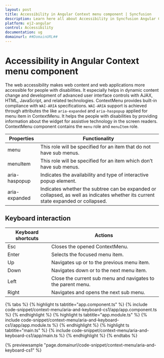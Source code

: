 ```yaml
---
layout: post
title: Accessibility in Angular Context menu component | Syncfusion
description: Learn here all about Accessibility in Syncfusion Angular Context menu component of Syncfusion Essential JS 2 and more.
platform: ej2-angular
control: Accessibility 
documentation: ug
domainurl: ##DomainURL##
---
```


# Accessibility in Angular Context menu component

The web accessibility makes web content and web applications more accessible for people with
disabilities. It especially helps in dynamic content change and development of advanced user interface
controls with AJAX, HTML, JavaScript, and related technologies. ContextMenu provides built-in
compliance with `WAI-ARIA` specifications. `WAI-ARIA` support is achieved through attributes the
like `aria-expanded` and `aria-haspopup` applied for menu item in ContextMenu. It helps the people
with disabilities by providing information about the widget for assistive technology in the screen
readers. ContextMenu component contains the `menu` role and `menuItem` role.

| Properties | Functionality |
| ------------ | ----------------------- |
| menu | This role will be specified for an item that do not have sub menus. |
| menuItem | This role will be specified for an item which don’t have sub menus. |
| aria-haspopup | Indicates the availability and type of interactive popup element. |
| aria-expanded | Indicates whether the subtree can be expanded or collapsed, as well as indicates whether its current state expanded or collapsed. |

## Keyboard interaction

| Keyboard shortcuts | Actions |
| ------------ | ----------------------- |
| Esc | Closes the opened ContextMenu. |
| Enter | Selects the focused menu item. |
| Up | Navigates up or to the previous menu item. |
| Down | Navigates down or to the next menu item. |
| Left | Close the current sub menu and navigates to the parent menu. |
| Right | Navigates and opens the next sub menu. |

{% tabs %}
{% highlight ts tabtitle="app.component.ts" %}
{% include code-snippet/context-menu/aria-and-keyboard-cs1/app/app.component.ts %}
{% endhighlight %}
{% highlight ts tabtitle="app.module.ts" %}
{% include code-snippet/context-menu/aria-and-keyboard-cs1/app/app.module.ts %}
{% endhighlight %}
{% highlight ts tabtitle="main.ts" %}
{% include code-snippet/context-menu/aria-and-keyboard-cs1/app/main.ts %}
{% endhighlight %}
{% endtabs %}
  
{% previewsample "page.domainurl/code-snippet/context-menu/aria-and-keyboard-cs1" %}